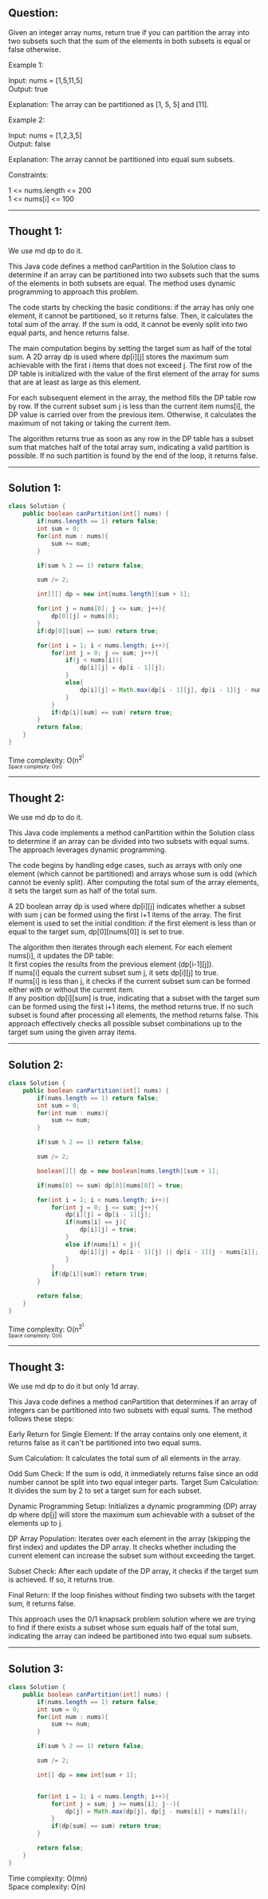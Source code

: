 ## Question:

Given an integer array nums, return true if you can partition the array into two subsets such that the sum of the elements in both subsets is equal or false otherwise.  

Example 1:  

Input: nums = [1,5,11,5]  
Output: true  

Explanation: The array can be partitioned as [1, 5, 5] and [11].  

Example 2:  

Input: nums = [1,2,3,5]  
Output: false  

Explanation: The array cannot be partitioned into equal sum subsets.  
 
Constraints:  

1 <= nums.length <= 200  
1 <= nums[i] <= 100  

---
## Thought 1: 
We use md dp to do it.

This Java code defines a method canPartition in the Solution class to determine if an array can be partitioned into two subsets such that the sums of the elements in both subsets are equal. The method uses dynamic programming to approach this problem.  

The code starts by checking the basic conditions: if the array has only one element, it cannot be partitioned, so it returns false. Then, it calculates the total sum of the array. If the sum is odd, it cannot be evenly split into two equal parts, and hence returns false.  

The main computation begins by setting the target sum as half of the total sum. A 2D array dp is used where dp[i][j] stores the maximum sum achievable with the first i items that does not exceed j. The first row of the DP table is initialized with the value of the first element of the array for sums that are at least as large as this element.  

For each subsequent element in the array, the method fills the DP table row by row. If the current subset sum j is less than the current item nums[i], the DP value is carried over from the previous item. Otherwise, it calculates the maximum of not taking or taking the current item.  

The algorithm returns true as soon as any row in the DP table has a subset sum that matches half of the total array sum, indicating a valid partition is possible. If no such partition is found by the end of the loop, it returns false.

---
## Solution 1:
```Java
class Solution {
    public boolean canPartition(int[] nums) {
        if(nums.length == 1) return false;
        int sum = 0;
        for(int num : nums){
            sum += num;
        }

        if(sum % 2 == 1) return false;

        sum /= 2;

        int[][] dp = new int[nums.length][sum + 1];

        for(int j = nums[0]; j <= sum; j++){
            dp[0][j] = nums[0];
        }
        if(dp[0][sum] == sum) return true;

        for(int i = 1; i < nums.length; i++){
            for(int j = 0; j <= sum; j++){
                if(j < nums[i]){
                    dp[i][j] = dp[i - 1][j];
                }
                else{
                    dp[i][j] = Math.max(dp[i - 1][j], dp[i - 1][j - nums[i]] + nums[i]);
                }
            }
            if(dp[i][sum] == sum) return true;
        }
        return false;
    }
}
```
Time complexity: O(n<sup>2<sup>)  
Space complexity: O(n)

---
## Thought 2:
We use md dp to do it.

This Java code implements a method canPartition within the Solution class to determine if an array can be divided into two subsets with equal sums. The approach leverages dynamic programming.  

The code begins by handling edge cases, such as arrays with only one element (which cannot be partitioned) and arrays whose sum is odd (which cannot be evenly split). After computing the total sum of the array elements, it sets the target sum as half of the total sum.  

A 2D boolean array dp is used where dp[i][j] indicates whether a subset with sum j can be formed using the first i+1 items of the array. The first element is used to set the initial condition: if the first element is less than or equal to the target sum, dp[0][nums[0]] is set to true.  

The algorithm then iterates through each element. For each element nums[i], it updates the DP table:  
It first copies the results from the previous element (dp[i-1][j]).  
If nums[i] equals the current subset sum j, it sets dp[i][j] to true.  
If nums[i] is less than j, it checks if the current subset sum can be formed either with or without the current item.  
If any position dp[i][sum] is true, indicating that a subset with the target sum can be formed using the first i+1 items, the method returns true. If no such subset is found after processing all elements, the method returns false. This approach effectively checks all possible subset combinations up to the target sum using the given array items.  

---
## Solution 2:
```Java
class Solution {
    public boolean canPartition(int[] nums) {
        if(nums.length == 1) return false;
        int sum = 0;
        for(int num : nums){
            sum += num;
        }

        if(sum % 2 == 1) return false;

        sum /= 2;

        boolean[][] dp = new boolean[nums.length][sum + 1];

        if(nums[0] <= sum) dp[0][nums[0]] = true;

        for(int i = 1; i < nums.length; i++){
            for(int j = 0; j <= sum; j++){
                dp[i][j] = dp[i - 1][j];
                if(nums[i] == j){
                    dp[i][j] = true;
                }
                else if(nums[i] < j){
                    dp[i][j] = dp[i - 1][j] || dp[i - 1][j - nums[i]];
                }
            }
            if(dp[i][sum]) return true;
        }

        return false;
    }
}
```
Time complexity: O(n<sup>2<sup>)  
Space complexity: O(n)

---
## Thought 3:
We use md dp to do it but only 1d array.

This Java code defines a method canPartition that determines if an array of integers can be partitioned into two subsets with equal sums. The method follows these steps:  

Early Return for Single Element: If the array contains only one element, it returns false as it can't be partitioned into two equal sums.  

Sum Calculation: It calculates the total sum of all elements in the array.  

Odd Sum Check: If the sum is odd, it immediately returns false since an odd number cannot be split into two equal integer parts.
Target Sum Calculation: It divides the sum by 2 to set a target sum for each subset.  

Dynamic Programming Setup: Initializes a dynamic programming (DP) array dp where dp[j] will store the maximum sum achievable with a subset of the elements up to j.  

DP Array Population: Iterates over each element in the array (skipping the first index) and updates the DP array. It checks whether including the current element can increase the subset sum without exceeding the target.  

Subset Check: After each update of the DP array, it checks if the target sum is achieved. If so, it returns true.  

Final Return: If the loop finishes without finding two subsets with the target sum, it returns false.  

This approach uses the 0/1 knapsack problem solution where we are trying to find if there exists a subset whose sum equals half of the total sum, indicating the array can indeed be partitioned into two equal sum subsets.

---
## Solution 3:
```Java
class Solution {
    public boolean canPartition(int[] nums) {
        if(nums.length == 1) return false;
        int sum = 0;
        for(int num : nums){
            sum += num;
        }

        if(sum % 2 == 1) return false;

        sum /= 2;

        int[] dp = new int[sum + 1];


        for(int i = 1; i < nums.length; i++){
            for(int j = sum; j >= nums[i]; j--){
                dp[j] = Math.max(dp[j], dp[j - nums[i]] + nums[i]);
            }
            if(dp[sum] == sum) return true;
        }

        return false;
    }
}
```
Time complexity: O(mn)  
Space complexity: O(n)
